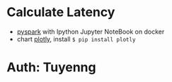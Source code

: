 # Calculate Latency 

* [pyspark](https://github.com/jupyter/docker-stacks) with Ipython Jupyter NoteBook on docker
* chart [plotly](https://plot.ly/python/getting-started/), install `$ pip install plotly`

# Auth: Tuyenng
